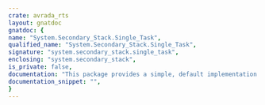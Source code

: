 ```yaml
---
crate: avrada_rts
layout: gnatdoc
gnatdoc: {
name: "System.Secondary_Stack.Single_Task",
qualified_name: "System.Secondary_Stack.Single_Task",
signature: "system.secondary_stack.single_task",
enclosing: "system.secondary_stack",
is_private: false,
documentation: "This package provides a simple, default implementation of a function that\nreturns a pointer to a secondary stack for use in single-threaded\napplications. It is not suitable for multi-threaded applications.\n\nThe function defined in this package is used when the following two\nconditions are met:\n  1) No user-defined implementation has been provided. That is, the\n     symbol __gnat_get_sec_stack is not exported by the user's code.\n  2) No tasking is used. When tasking is used, __gnat_get_secondary_stack\n     is resolved by libgnarl.a (that contains a thread-safe implementation\n     of the secondary stack), so that the single-threaded version is not\n     included in the final executable.",
documentation_snippet: "",
}
---
```

